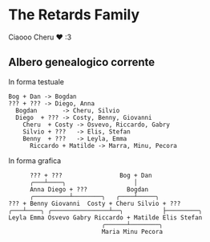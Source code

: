 # The Retards Family

Ciaooo Cheru ❤️ :3

## Albero genealogico corrente

In forma testuale

    Bog + Dan -> Bogdan
    ??? + ??? -> Diego, Anna
      Bogdan       -> Cheru, Silvio
      Diego  + ??? -> Costy, Benny, Giovanni
        Cheru  + Costy -> Osvevo, Riccardo, Gabry
        Silvio + ???   -> Elis, Stefan
        Benny  + ???   -> Leyla, Emma
          Riccardo + Matilde -> Marra, Minu, Pecora

In forma grafica

          ??? + ???                Bog + Dan
          ╭───┴────╮                   │
          Anna Diego + ???           Bogdan
          ╭──────────┴────────╮   ╭────┴─────╮
    ??? + Benny Giovanni  Costy + Cheru Silvio + ???
    ╭───┴────╮ ╭────────────────┴──╮           ├─────────╮
    Leyla Emma Osvevo Gabry Riccardo + Matilde Elis Stefan
                              ╭──────┴────────╮
                              Maria Minu Pecora
